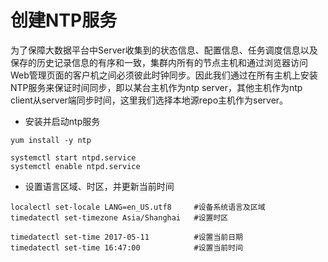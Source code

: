 # 创建NTP服务

为了保障大数据平台中Server收集到的状态信息、配置信息、任务调度信息以及保存的历史记录信息的有序和一致，集群内所有的节点主机和通过浏览器访问Web管理页面的客户机之间必须彼此时钟同步。因此我们通过在所有主机上安装NTP服务来保证时间同步，即以某台主机作为ntp server，其他主机作为ntp client从server端同步时间，这里我们选择本地源repo主机作为server。

* 安装并启动ntp服务

```
yum install -y ntp

systemctl start ntpd.service
systemctl enable ntpd.service
```

* 设置语言区域、时区，并更新当前时间

```
localectl set-locale LANG=en_US.utf8     #设备系统语言及区域
timedatectl set-timezone Asia/Shanghai   #设置时区

timedatectl set-time 2017-05-11          #设置当前日期
timedatectl set-time 16:47:00            #设置当前时间
```



